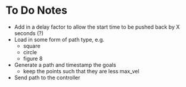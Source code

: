 # To Do Notes

- Add in a delay factor to allow the start time to be pushed back by X seconds (?)
- Load in some form of path type, e.g.
  - square
  - circle
  - figure 8
- Generate a path and timestamp the goals
  - keep the points such that they are less max_vel
- Send path to the controller
